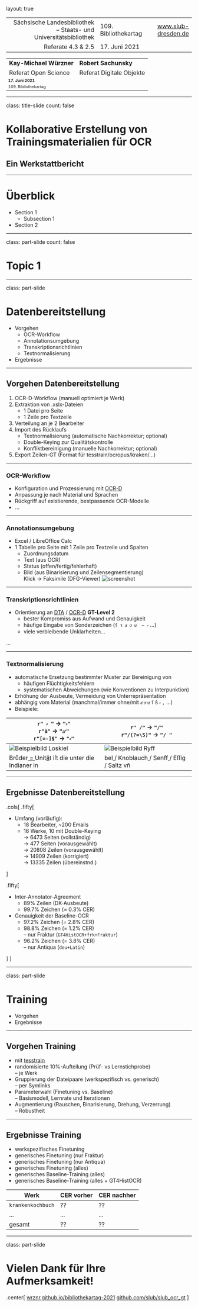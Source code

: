 layout: true
  
<div class="my-header"></div>

<div class="my-footer">
  <table>
    <tr>
      <td style="text-align:right">Sächsische Landesbibliothek – Staats- und Universitätsbibliothek</td>
      <td>109. Bibliothekartag</td>
      <td style="text-align:right"><a href="https://www.slub-dresden.de/">www.slub-dresden.de</a></td>
    </tr>
    <tr>
      <td style="text-align:right">Referate 4.3 & 2.5</td>
      <td>17. Juni 2021</td>
    </tr>
  </table>
</div>

<div class="my-title-footer">
  <table>
    <tr>
      <td style="text-align:left"><b>Kay-Michael Würzner</b></td>
      <td style="text-align:left"><b>Robert Sachunsky</b></td>
    </tr>
    <tr>
      <td style="text-align:left">Referat Open Science</td>
      <td style="text-align:left">Referat Digitale Objekte</td>
    </tr>
    <tr>
      <td style="font-size:8pt"><b>17. Juni 2021</b></td>
    </tr>
    <tr>
      <td style="font-size:8pt">109. Bibliothekartag</td>
    </tr>
  </table>
</div>

---

class: title-slide
count: false

# Kollaborative Erstellung von Trainingsmaterialien für OCR
## Ein Werkstattbericht

---

# Überblick

- Section 1
  + Subsection 1
- Section 2

---

class: part-slide
count: false

# Topic 1

---

class: part-slide

# Datenbereitstellung

- Vorgehen
  * OCR-Workflow
  * Annotationsumgebung
  * Transkriptionsrichtlinien
  * Textnormalisierung
- Ergebnisse

---

## Vorgehen Datenbereitstellung

1. OCR-D-Workflow (manuell optimiert je Werk)
2. Extraktion von .xslx-Dateien
   - 1 Datei pro Seite
   - 1 Zeile pro Textzeile
3. Verteilung an je 2 Bearbeiter
4. Import des Rücklaufs
   - Textnormalisierung (automatische Nachkorrektur; optional)
   - Double-Keying zur Qualitätskontrolle
   - Konfliktbereinigung (manuelle Nachkorrektur; optional)
5. Export Zeilen-GT (Format für tesstrain/ocropus/kraken/...)

---

### OCR-Workflow

- Konfiguration und Prozessierung mit [OCR-D](https://ocr-d.de)
- Anpassung je nach Material und Sprachen
- Rückgriff auf existierende, bestpassende OCR-Modelle
- ...

---

### Annotationsumgebung

- Excel / LibreOffice Calc
- 1 Tabelle pro Seite mit 1 Zeile pro Textzeile und Spalten
  * Zuordnungsdatum
  * Text (aus OCR)
  * Status (offen/fertig/fehlerhaft)
  * Bild (aus Binarisierung und Zeilensegmentierung)  
    Klick → Faksimile (DFG-Viewer)
![screenshot](./img/excel-ocr-gt-annotation.png)

---

### Transkriptionsrichtlinien

- Orientierung an [DTA](https://www.deutschestextarchiv.de/doku/basisformat/transkription.html) / [OCR-D](https://ocr-d.de/de/gt-guidelines/trans/transkription.html) **GT-Level 2**  
  * bester Kompromiss aus Aufwand und Genauigkeit
  * häufige Eingabe von Sonderzeichen (`ſ ꝛ aͤ oͤ uͤ  — ⸗` …)
  * viele verbleibende Unklarheiten...

...

---

### Textnormalisierung

- automatische Ersetzung bestimmter Muster zur Bereinigung von
  * häufigen Flüchtigkeitsfehlern
  * systematischen Abweichungen (wie Konventionen zu Interpunktion)
- Erhöhung der Ausbeute, Vermeidung von Unterrepräsentation
- abhängig vom Material (manchmal/immer ohne/mit `aͤ` `oͤ` `uͤ` `ſ` `ß` `⸗` `,` …) <!-- oder gemischt -->
- Beispiele:  

| `r" ⸗ "` → `"⸗"` <br/> `r"ä"` → `"aͤ"` <br/> `r"[=-]$"` → `"⸗"` | `r" /"` → `"/"` <br/> `r"/(?=\S)"` → `"/ "` |
| --- | --- |
| ![Beispielbild Loskiel](./img/FILE_0007_GT_Page1_Block3_Page1_Block3_line0003.bin.png) | ![Beispielbild Ryff](./img/FILE_0408_GT_Page1_Block1_Page1_Block1_line0023.bin.png) |
| Bruͤder<u> = </u>Unit<u>ä</u>t iſt die unter die Indianer in | bel<u> </u>/ Knoblauch<u> </u>/ Senff<u> </u>/ Eſſig<u> </u>/ Saltz vñ |

---

## Ergebnisse Datenbereitstellung

.cols[
.fifty[
     
- Umfang (vorläufig):
  * 18 Bearbeiter, ~200 Emails
  * 16 Werke, 10 mit Double-Keying  
    → 6473 Seiten (vollständig)  
    → 477 Seiten (vorausgewählt)  
    → 20808 Zeilen (vorausgewählt)  
    → 14909 Zeilen (korrigiert)  
    → 13335 Zeilen (übereinstnd.)
    
]

.fifty[
  
- Inter-Annotator-Agreement
  * 89% Zeilen (DK-Ausbeute)
  * 99.7% Zeichen (= 0.3% CER)
- Genauigkeit der Baseline-OCR
  * 97.2% Zeichen (= 2.8% CER)
  * 98.8% Zeichen (= 1.2% CER)  
    – nur Fraktur (`GT4HistOCR+frk+Fraktur`)
  * 96.2% Zeichen (= 3.8% CER)  
    – nur Antiqua (`deu+Latin`)

]
]

---

class: part-slide

# Training

- Vorgehen
- Ergebnisse

---

## Vorgehen Training

- mit [tesstrain](https://github.com/tesseract-ocr/tesstrain)
- randomisierte 10%-Aufteilung (Prüf- vs Lernstichprobe)  
  – je Werk
- Gruppierung der Dateipaare (werkspezifisch vs. generisch)  
  – per Symlinks
- Parameterwahl (Finetuning vs. Baseline)  
  – Basismodell, Lernrate und Iterationen
- Augmentierung (Rauschen, Binarisierung, Drehung, Verzerrung)  
  – Robustheit

---

## Ergebnisse Training

- werkspezifisches Finetuning
- generisches Finetuning (nur Fraktur)
- generisches Finetuning (nur Antiqua)
- generisches Finetuning (alles)
- generisches Baseline-Training (alles)
- generisches Baseline-Training (alles + GT4HistOCR)

| **Werk** | **CER vorher** | **CER nachher** |
| --- | --- | --- |
| `krankenkochbuch` | ?? | ?? |
| ... | ... | ... |
| gesamt | ?? | ?? |


---

class: part-slide

# Vielen Dank für Ihre Aufmerksamkeit!

.center[
[wrznr.github.io/bibliothekartag-2021](https://wrznr.github.io/bibliothekartag-2021)
[github.com/slub/slub_ocr_gt](https://github.com/slub/slub_ocr_gt)
]
